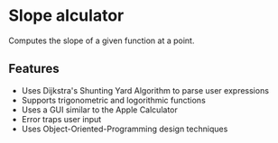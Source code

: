 # Slope alculator
Computes the slope of a given function at a point.

## Features
* Uses Dijkstra's Shunting Yard Algorithm to parse user expressions
* Supports trigonometric and logorithmic functions
* Uses a GUI similar to the Apple Calculator
* Error traps user input
* Uses Object-Oriented-Programming design techniques

